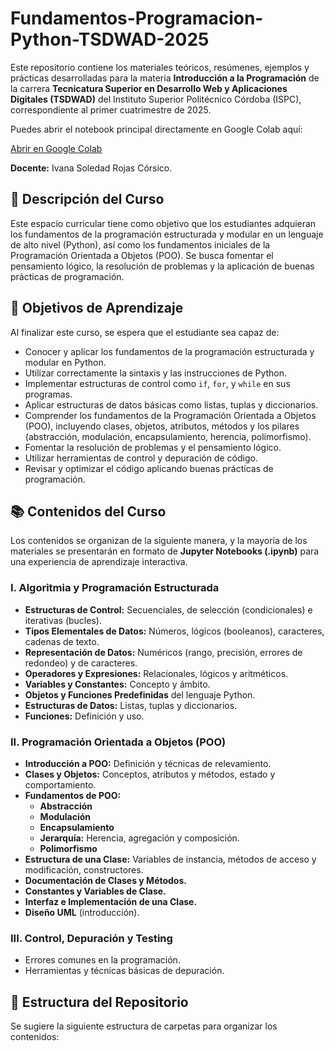 # Fundamentos-Programacion-Python-TSDWAD-2025

Este repositorio contiene los materiales teóricos, resúmenes, ejemplos y prácticas desarrolladas para la materia **Introducción a la Programación** de la carrera **Tecnicatura Superior en Desarrollo Web y Aplicaciones Digitales (TSDWAD)** del Instituto Superior Politécnico Córdoba (ISPC), correspondiente al primer cuatrimestre de 2025.

Puedes abrir el notebook principal directamente en Google Colab aquí:

[Abrir en Google Colab](https://colab.research.google.com/github/ISPC-WEB-2025/Fundamentos-Programacion-Python-TSDWAD-2025/blob/developer/Unidad%201%20-%20Introduccion%20a%20Python/01_Introduccion_a_Python_Fundamentos.ipynb)

**Docente:** Ivana Soledad Rojas Córsico.

## 📝 Descripción del Curso

Este espacio curricular tiene como objetivo que los estudiantes adquieran los fundamentos de la programación estructurada y modular en un lenguaje de alto nivel (Python), así como los fundamentos iniciales de la Programación Orientada a Objetos (POO). Se busca fomentar el pensamiento lógico, la resolución de problemas y la aplicación de buenas prácticas de programación.

## 🎯 Objetivos de Aprendizaje

Al finalizar este curso, se espera que el estudiante sea capaz de:

* Conocer y aplicar los fundamentos de la programación estructurada y modular en Python.
* Utilizar correctamente la sintaxis y las instrucciones de Python.
* Implementar estructuras de control como `if`, `for`, y `while` en sus programas.
* Aplicar estructuras de datos básicas como listas, tuplas y diccionarios.
* Comprender los fundamentos de la Programación Orientada a Objetos (POO), incluyendo clases, objetos, atributos, métodos y los pilares (abstracción, modulación, encapsulamiento, herencia, polimorfismo).
* Fomentar la resolución de problemas y el pensamiento lógico.
* Utilizar herramientas de control y depuración de código.
* Revisar y optimizar el código aplicando buenas prácticas de programación.

## 📚 Contenidos del Curso

Los contenidos se organizan de la siguiente manera, y la mayoría de los materiales se presentarán en formato de **Jupyter Notebooks (.ipynb)** para una experiencia de aprendizaje interactiva.

### I. Algoritmia y Programación Estructurada

* **Estructuras de Control:** Secuenciales, de selección (condicionales) e iterativas (bucles).
* **Tipos Elementales de Datos:** Números, lógicos (booleanos), caracteres, cadenas de texto.
* **Representación de Datos:** Numéricos (rango, precisión, errores de redondeo) y de caracteres.
* **Operadores y Expresiones:** Relacionales, lógicos y aritméticos.
* **Variables y Constantes:** Concepto y ámbito.
* **Objetos y Funciones Predefinidas** del lenguaje Python.
* **Estructuras de Datos:** Listas, tuplas y diccionarios.
* **Funciones:** Definición y uso.

### II. Programación Orientada a Objetos (POO)

* **Introducción a POO:** Definición y técnicas de relevamiento.
* **Clases y Objetos:** Conceptos, atributos y métodos, estado y comportamiento.
* **Fundamentos de POO:**
    * **Abstracción**
    * **Modulación**
    * **Encapsulamiento**
    * **Jerarquía:** Herencia, agregación y composición.
    * **Polimorfismo**
* **Estructura de una Clase:** Variables de instancia, métodos de acceso y modificación, constructores.
* **Documentación de Clases y Métodos.**
* **Constantes y Variables de Clase.**
* **Interfaz e Implementación de una Clase.**
* **Diseño UML** (introducción).

### III. Control, Depuración y Testing

* Errores comunes en la programación.
* Herramientas y técnicas básicas de depuración.

## 📁 Estructura del Repositorio

Se sugiere la siguiente estructura de carpetas para organizar los contenidos:
